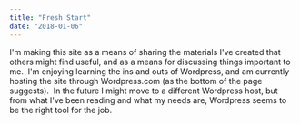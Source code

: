 ```yaml
---
title: "Fresh Start"
date: "2018-01-06"
---
```


I'm making this site as a means of sharing the materials I've created that others might find useful, and as a means for discussing things important to me.  I'm enjoying learning the ins and outs of Wordpress, and am currently hosting the site through Wordpress.com (as the bottom of the page suggests).  In the future I might move to a different Wordpress host, but from what I've been reading and what my needs are, Wordpress seems to be the right tool for the job.
